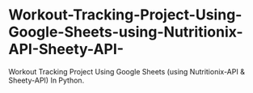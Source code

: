 # Workout-Tracking-Project-Using-Google-Sheets-using-Nutritionix-API-Sheety-API-
Workout Tracking Project Using Google Sheets (using Nutritionix-API &amp; Sheety-API) In Python.
